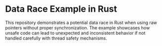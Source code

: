 # Data Race Example in Rust
This repository demonstrates a potential data race in Rust when using raw pointers without proper synchronization.  The example showcases how unsafe code can lead to unexpected and inconsistent behavior if not handled carefully with thread safety mechanisms.